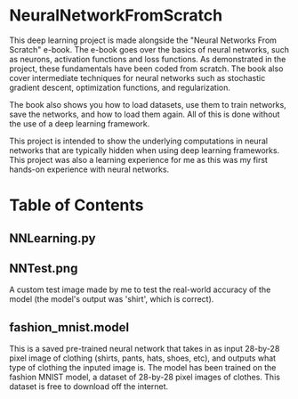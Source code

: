 # NeuralNetworkFromScratch

This deep learning project is made alongside the "Neural Networks From Scratch" e-book. 
The e-book goes over the basics of neural networks, such as neurons, activation functions and loss functions. As demonstrated in the project,
these fundamentals have been coded from scratch. The book also cover intermediate techniques for neural networks such as stochastic gradient descent,
optimization functions, and regularization. 

The book also shows you how to load datasets, use them to train networks, save the networks, and how to load them again. 
All of this is done without the use of a deep learning framework. 

This project is intended to show the underlying computations in neural networks that are typically hidden when using deep learning frameworks. This
project was also a learning experience for me as this was my first hands-on experience with neural networks. 


# Table of Contents 

## NNLearning.py

## NNTest.png

A custom test image made by me to test the real-world accuracy of the model (the model's output was 'shirt', which is correct). 

## fashion_mnist.model

This is a saved pre-trained neural network that takes in as input 28-by-28 pixel image of clothing (shirts, pants, hats, shoes, etc), and outputs what type of clothing the inputed image is. 
The model has been trained on the fashion MNIST model, a dataset of 28-by-28 pixel images of clothes. This dataset is free to download off the internet. 
